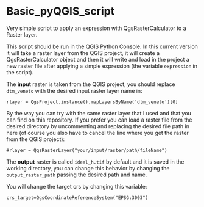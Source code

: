 # Basic_pyQGIS_script
Very simple script to apply an expression with QgsRasterCalculator to a Raster layer.

This script should be run in the QGIS Python Console. In this current version it will take a raster layer from the QGIS project, it will create a QgsRasterCalculator object and then it will write and load in the project a new raster file after applying a simple expression (the variable `expression` in the script).

The **input** raster is taken from the QGIS project, you should replace  `dtm_veneto` with the desired input raster layer name in: 

`rlayer = QgsProject.instance().mapLayersByName('dtm_veneto')[0]` 

By the way you can try with the same raster layer that I used and that you can find on this repository.
If you prefer you can load a raster file from the desired directory by uncommenting and replacing the desired file path in here (of course you also have to cancel the line where you get the raster from the QGIS project): 

`#rlayer = QgsRasterLayer("your/input/raster/path/fileName")`

The **output** raster is called `ideal_h.tif` by default and it is saved in the working directory, you can change this behavior by changing the `output_raster_path` passing the desired path and name. 

You will change the target crs by changing this variable:

`crs_target=QgsCoordinateReferenceSystem("EPSG:3003")`
